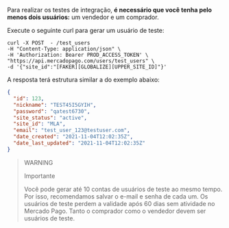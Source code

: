 Para realizar os testes de integração, **é necessário que você tenha pelo menos dois usuários:** um vendedor e um comprador.

Execute o seguinte curl para gerar um usuário de teste:

```curl
curl -X POST  - /test_users
-H "Content-Type: application/json" \
-H 'Authorization: Bearer PROD_ACCESS_TOKEN' \
"https://api.mercadopago.com/users/test_users" \
-d '{"site_id":"[FAKER][GLOBALIZE][UPPER_SITE_ID]"}'
```

A resposta terá estrutura similar a do exemplo abaixo:

```json
{
  "id": 123,
  "nickname": "TEST45I5GYIH",
  "password": "qatest6730",
  "site_status": "active",
  "site_id": "MLA",
  "email": "test_user_123@testuser.com",
  "date_created": "2021-11-04T12:02:35Z",
  "date_last_updated": "2021-11-04T12:02:35Z"
}
```

>WARNING
>
> Importante
>
> Você pode gerar até 10 contas de usuários de teste ao mesmo tempo. Por isso, recomendamos salvar o e-mail e senha de cada um.
> Os usuários de teste perdem a validade após 60 dias sem atividade no Mercado Pago.
> Tanto o comprador como o vendedor devem ser usuários de teste.